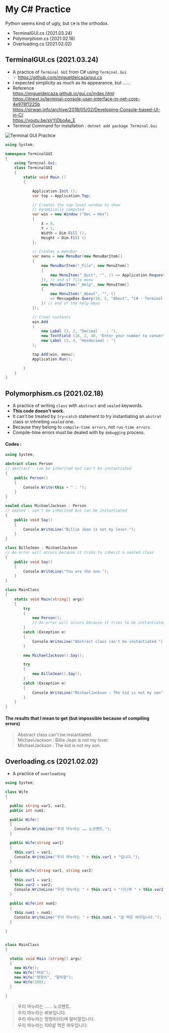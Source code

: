 # My C# Practice
Python seems kind of ugly, but `C#` is the orthodox.
- TerminalGUI.cs (2021.03.24)
- Polymorphism.cs (2021.02.18)
- Overloading.cs (2021.02.02)


## TerminalGUI.cs (2021.03.24)
- A practice of `Terminal GUI` from C# using `Terminal.Gui`  
  ☞ https://github.com/migueldeicaza/gui.cs  
- I expected simplicity as much as its appearance, but ……
- Reference  
  https://migueldeicaza.github.io/gui.cs/index.html  
  https://itnext.io/terminal-console-user-interface-in-net-core-4e978f1225b  
  https://sirwan.info/archive/2018/05/02/Developing-Console-based-UI-in-C/  
  https://youtu.be/sVYiDboAe_E
- Terminal Command for installation : `dotnet add package Terminal.Gui`

![Terminal GUI Practice](./TerminalGUI/image/CSharp%20TerminalGUI%20Output.PNG)

```cs
using System;

namespace TerminalGUI
{
    using Terminal.Gui; 
    class TerminalGUI
    {
        static void Main ()
        {

            Application.Init ();
            var top = Application.Top;

            // Creates the top-level window to show
            // Dynamically computed
            var win = new Window ("Dec ↔ Hex")
            {
                X = 0,
                Y = 1,
                Width = Dim.Fill (),
                Height = Dim.Fill ()
            };

            // Creates a menubar
            var menu = new MenuBar(new MenuBarItem[]
            {
                new MenuBarItem("_File", new MenuItem[]
                {
                    new MenuItem("_Quit", "", () => Application.RequestStop())
                }), // end of file menu
                new MenuBarItem("_Help", new MenuItem[]
                {
                    new MenuItem("_About", "", () 
                    => MessageBox.Query(10, 5, "About", "C# - Terminal GUI Practice\n2021.03.24.", "Ok"))
                }) // end of the help menu
            });

            // Creat contents
            win.Add
            (
                new Label (3, 2, "Decimal    : "),
                new TextField (16, 2, 40, "Enter your number to convert"), // need to declare a variable to contain inputed number
                new Label (3, 4, "Hexdecimal : ")                          // need to print a hexdecimal number converted from input
            );

            top.Add(win, menu);
            Application.Run();

        }
    }
}
```



## Polymorphism.cs (2021.02.18)
- A practice of writing `class` with `abstract` and `sealed` keywords.
- **This code doesn't work.**
- It can't be treated by `try~catch` statement to try instantiating an `abstrat` class or inhreiting `sealed` one.
- Because they belong to `compile-time errors`, not `run-time errors`.
- Compile-time errors must be dealed with by `debugging` process.

#### Codes :
```cs
using System;

abstract class Person
// abstract : can be inherited but can't be instantiated
{
    public Person()
    {
        Console.Write(this + " : ");
    }
}

sealed class MichaelJackson : Person
// sealed : can't be inherited but can be instantiated
{
    public void Say()
    {
        Console.WriteLine("Billie Jean is not my lover.");
    }
}

class BilleJean : MichaelJackson
// An error will occurs because it tries to inherit a sealed class
{
    public void Say()
    {
        Console.WriteLine("You are the one.");
    }
}

class MainClass
{
    static void Main(string[] args)
    {
        try
        {
            new Person();
            // An error will occurs because it tries to be instantiated as an abstract class
        }
        catch (Exception e)
        {
            Console.WriteLine("Abstract class can't be instantiated.");
        }

        new MichaelJackson().Say();

        try
        {
            new BilleJean().Say();
        }
        catch (Exception e)
        {
            Console.WriteLine("MichaelJackson : The kid is not my son");
        }
    }
}
```

#### The results that I mean to get (but impossible because of compiling errors)
> Abstract class can't be instantiated.  
> MichaelJackson : Billie Jean is not my lover.  
> MichaelJackson : The kid is not my son.
 

## Overloading.cs (2021.02.02)
- A practice of `overloading`

```cs
using System;

class Wife
{

  public string var1, var2;
  public int num1;

  public Wife()
  {
    Console.WriteLine("우리 마누라는 …… 노코멘트.");
  }

  public Wife(string var1)
  {
    this.var1 = var1;
    Console.WriteLine("우리 마누라는 " + this.var1 + "입니다.");
  }

  public Wife(string var1, string var2)
  {
    this.var1 = var1;
    this.var2 = var2;
    Console.WriteLine("우리 마누라는 " + this.var1 + "(이)며 " + this.var2 + "입니다.");
  }

  public Wife(int num1)
  {
    this.num1 = num1;
    Console.WriteLine("우리 마누라는 " + this.num1 + "살 먹은 여우입니다.");
  }

}


class MainClass
{

  static void Main (string[] args)
  {
    new Wife();
    new Wife("바보");
    new Wife("멍청이", "말미잘");
    new Wife(100);
  }

}
```
> 우리 마누라는 …… 노코멘트.  
> 우리 마누라는 바보입니다.  
> 우리 마누라는 멍청이(이)며 말미잘입니다.  
> 우리 마누라는 100살 먹은 여우입니다.
